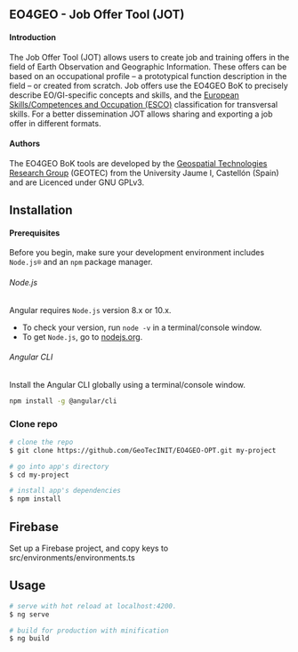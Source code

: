 ## EO4GEO - Job Offer Tool (JOT)

#### Introduction

The Job Offer Tool (JOT) allows users to create job and training offers in the field of Earth Observation and Geographic Information. These offers can be based on an occupational profile – a prototypical function description in the field – or created from scratch. Job offers use the EO4GEO BoK to precisely describe EO/GI-specific concepts and skills, and the [European Skills/Competences and Occupation (ESCO)](https://ec.europa.eu/esco/portal/skill) classification for transversal skills. For a better dissemination JOT allows sharing and exporting a job offer in different formats.

#### Authors
The EO4GEO BoK tools are developed by the [Geospatial Technologies Research Group](http://geotec.uji.es/) (GEOTEC) from the University Jaume I, Castellón (Spain) and are Licenced under GNU GPLv3.


## Installation

#### Prerequisites
Before you begin, make sure your development environment includes `Node.js®` and an `npm` package manager.

###### Node.js
Angular requires `Node.js` version 8.x or 10.x.

- To check your version, run `node -v` in a terminal/console window.
- To get `Node.js`, go to [nodejs.org](https://nodejs.org/).

###### Angular CLI
Install the Angular CLI globally using a terminal/console window.
```bash
npm install -g @angular/cli
```

### Clone repo

``` bash
# clone the repo
$ git clone https://github.com/GeoTecINIT/EO4GEO-OPT.git my-project

# go into app's directory
$ cd my-project

# install app's dependencies
$ npm install
```

## Firebase
Set up a Firebase project, and copy keys to src/environments/environments.ts 

## Usage

``` bash
# serve with hot reload at localhost:4200.
$ ng serve

# build for production with minification
$ ng build
```
